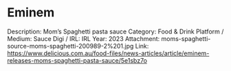 # Eminem

Description: Mom’s Spaghetti pasta sauce
Category: Food & Drink
Platform / Medium: Sauce
Digi / IRL: IRL
Year: 2023
Attachment: moms-spaghetti-source-moms-spaghetti-200989-2%201.jpg
Link: https://www.delicious.com.au/food-files/news-articles/article/eminem-releases-moms-spaghetti-pasta-sauce/5e1sbz7o
